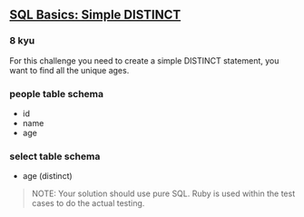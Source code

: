 <h2><a href=https://www.codewars.com/kata/58111670e10b53be31000108/train/sql target="_blank">SQL Basics: Simple DISTINCT</a></h2><h3>8 kyu</h3><p>For this challenge you need to create a simple DISTINCT statement, you want to find all the unique ages.</p><h3 id="people-table-schema">people table schema</h3><ul><li>id</li><li>name</li><li>age</li></ul><h3 id="select-table-schema">select table schema</h3><ul><li>age (distinct)</li></ul><blockquote><p>NOTE: Your solution should use pure SQL. Ruby is used within the test cases to do the actual testing.</p></blockquote>